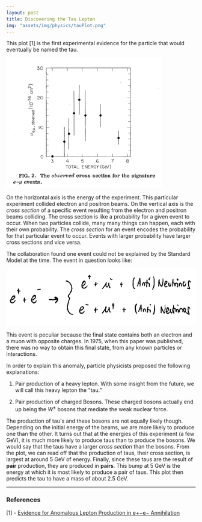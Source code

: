 ```yaml
---
layout: post
title: Discovering the Tau Lepton
img: "assets/img/physics/tauPlot.png"
---
```


This plot [1] is the first experimental evidence for the particle that would eventually be named the tau. 

![](../assets/img/physics/tauPlot.png)

On the horizontal axis is the energy of the experiment. This particular experiment collided electron and positron beams. On the vertical axis is the *cross section* of a specific event resulting from the electron and positron beams colliding. The cross section is like a probability for a given event to occur. When two particles collide, many many things can happen, each with their own probability. The *cross section* for an event encodes the probability for that particular event to occur. Events with larger probability have larger cross sections and vice versa. 

The collaboration found one event could not be explained by the Standard Model at the time. The event in question looks like:

<img src = "../assets/img/physics/anomalousEvent.png" height="150"/>

This event is peculiar because the final state contains both an electron and a muon with opposite charges. In 1975, when this paper was published, there was no way to obtain this final state, from any known particles or interactions. 

In order to explain this anomaly, particle physicists proposed the following explanations:

1. Pair production of a heavy lepton. With some insight from the future, we will call this heavy lepton the "tau." 

2. Pair production of charged Bosons. These charged bosons actually end up being the $W^\pm$ bosons that mediate the weak nuclear force.


The production of tau's and these bosons are not equally likely though. Depending on the initial energy of the beams, we are more likely to produce one than the other. It turns out that at the energies of this experiment (a few GeV), it is much more likely to produce taus than to produce the bosons. We would say that the taus have a larger *cross section* than the bosons. From the plot, we can read off that the production of taus, their cross section, is largest at around 5 GeV of energy. Finally, since these taus are the result of **pair** production, they are produced in **pairs**. This bump at 5 GeV is the energy at which it is most likely to produce a pair of taus. This plot then predicts the tau to have a mass of about 2.5 GeV. 

----

### References

[1] - [Evidence for Anomalous Lepton Production in e+−e− Annihilation](https://journals.aps.org/prl/abstract/10.1103/PhysRevLett.35.1489)